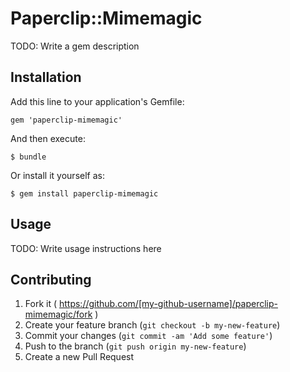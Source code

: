 # Paperclip::Mimemagic

TODO: Write a gem description

## Installation

Add this line to your application's Gemfile:

    gem 'paperclip-mimemagic'

And then execute:

    $ bundle

Or install it yourself as:

    $ gem install paperclip-mimemagic

## Usage

TODO: Write usage instructions here

## Contributing

1. Fork it ( https://github.com/[my-github-username]/paperclip-mimemagic/fork )
2. Create your feature branch (`git checkout -b my-new-feature`)
3. Commit your changes (`git commit -am 'Add some feature'`)
4. Push to the branch (`git push origin my-new-feature`)
5. Create a new Pull Request
